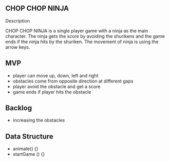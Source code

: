 CHOP CHOP NINJA
--------------------------------------------------------------------------------------------------------------------------------------------------------------------
Description

CHOP CHOP NINJA is a single player game with a ninja as the main character. The ninja gets the score by avoiding the shurikens and the game ends if the ninja hits 
by the shuriken. The movement of ninja is using the arrow keys.

MVP
--------------------------------------------------------------------------------------------------------------------------------------------------------------------
* player can move up, down, left and right
* obstacles come from opposite direction at different gaps
* player avoid the obstacle and get a score
* game ends if player hits the obstacle

Backlog
-------------------------------------------------------------------------------------------------------------------------------------------------------------------
* increasing the obstacles

Data Structure
-------------------------------------------------------------------------------------------------------------------------------------------------------------------
* animate() {}
* startGame () {}


